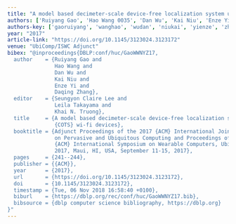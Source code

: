 ```yaml
---
title: "A model based decimeter-scale device-free localization system using COTS wi-fi devices"
authors: ['Ruiyang Gao', 'Hao Wang 0035', 'Dan Wu', 'Kai Niu', 'Enze Yi', 'Daqing Zhang 0001']
authors-key: ['gaoruiyang', 'wanghao', 'wudan', 'niukai', 'yienze', 'zhangdaqing']
year: "2017"
article-link: "https://doi.org/10.1145/3123024.3123172"
venue: "UbiComp/ISWC Adjunct"
bibex: "@inproceedings{DBLP:conf/huc/GaoWWNYZ17,
  author    = {Ruiyang Gao and
               Hao Wang and
               Dan Wu and
               Kai Niu and
               Enze Yi and
               Daqing Zhang},
  editor    = {Seungyon Claire Lee and
               Leila Takayama and
               Khai N. Truong},
  title     = {A model based decimeter-scale device-free localization system using
               {COTS} wi-fi devices},
  booktitle = {Adjunct Proceedings of the 2017 {ACM} International Joint Conference
               on Pervasive and Ubiquitous Computing and Proceedings of the 2017
               {ACM} International Symposium on Wearable Computers, UbiComp/ISWC
               2017, Maui, HI, USA, September 11-15, 2017},
  pages     = {241--244},
  publisher = {{ACM}},
  year      = {2017},
  url       = {https://doi.org/10.1145/3123024.3123172},
  doi       = {10.1145/3123024.3123172},
  timestamp = {Tue, 06 Nov 2018 16:58:40 +0100},
  biburl    = {https://dblp.org/rec/conf/huc/GaoWWNYZ17.bib},
  bibsource = {dblp computer science bibliography, https://dblp.org}
}"
---
```


